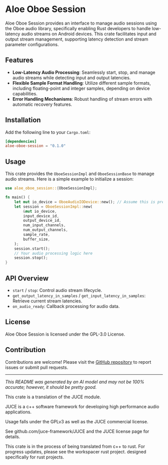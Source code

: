 # Aloe Oboe Session

Aloe Oboe Session provides an interface to manage audio sessions using the Oboe audio library, specifically enabling Rust developers to handle low-latency audio streams on Android devices. This crate facilitates input and output stream management, supporting latency detection and stream parameter configurations.

## Features
- **Low-Latency Audio Processing**: Seamlessly start, stop, and manage audio streams while detecting input and output latencies.
- **Flexible Sample Format Handling**: Utilize different sample formats, including floating-point and integer samples, depending on device capabilities.
- **Error Handling Mechanisms**: Robust handling of stream errors with automatic recovery features.

## Installation
Add the following line to your `Cargo.toml`:
```toml
[dependencies]
aloe-oboe-session = "0.1.0"
```

## Usage
This crate provides the `OboeSessionImpl` and `OboeSessionBase` to manage audio streams. Here is a simple example to initialize a session:

```rust
use aloe_oboe_session::{OboeSessionImpl};

fn main() {
    let mut io_device = OboeAudioIODevice::new(); // Assume this is predefined
    let session = OboeSessionImpl::new(
        &mut io_device,
        input_device_id,
        output_device_id,
        num_input_channels,
        num_output_channels,
        sample_rate,
        buffer_size,
    );
    session.start();
    // Your audio processing logic here
    session.stop();
}
```

## API Overview
- `start` / `stop`: Control audio stream lifecycle.
- `get_output_latency_in_samples` / `get_input_latency_in_samples`: Retrieve current stream latencies.
- `on_audio_ready`: Callback processing for audio data.

## License
Aloe Oboe Session is licensed under the GPL-3.0 License.

## Contribution
Contributions are welcome! Please visit the [GitHub repository](https://github.com/klebs6/aloe-rs) to report issues or submit pull requests.

---

*This README was generated by an AI model and may not be 100% accurate; however, it should be pretty good.*

This crate is a translation of the JUCE module.

JUCE is a c++ software framework for developing high performance audio applications.

Usage falls under the GPLv3 as well as the JUCE commercial license.

See github.com/juce-framework/JUCE and the JUCE license page for details.

This crate is in the process of being translated from c++ to rust. For progress updates, please see the workspacer rust project. designed specifically for rust projects.
